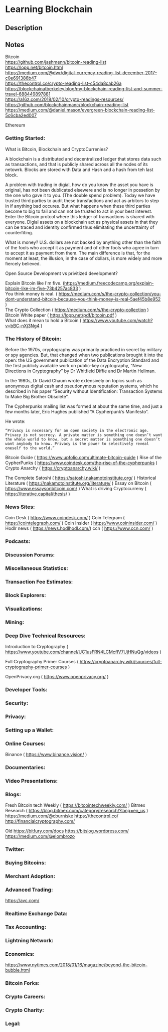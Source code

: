 # Learning Blockchain   

## Description   

## Notes
  Bitcoin   
    https://github.com/jashmenn/bitcoin-reading-list   
    https://lopp.net/bitcoin.html   
    https://medium.com/@dwr/digital-currency-reading-list-december-2017-c0e691386b47   
    https://thecontrol.co/crypto-reading-list-c54da8cab26a   
    https://blockchainatberkeley.blog/my-blockchain-reading-list-and-summer-travel-688449897881   
    https://a16z.com/2018/02/10/crypto-readings-resources/   
    https://github.com/blockchainmanc/blockchain-reading-list   
    https://medium.com/@daniel.mason/evergreen-blockchain-reading-list-5c6cba2ed007   
  
  Ethereum
    


### Getting Started:   
  What is Bitcoin, Blockchain and CryptoCurrenies?
  
  A blockchain is a distributed and decentralized ledger that stores data  such as transactions, and that is publicly shared across all the nodes of its netowrk.
  Blocks are stored with Data and Hash and a hash from teh last block.
  
   A problem with trading in digial, how do you know the asset you have is original, has not been dublicated elsewere and is no longer in possetion by the one who gave it to you.  (The double spend problem).  Today we have trusted third parties to audit these transfactions and act as arbitors to step in if anything bad occures.  But what happens when these third parties become to big to fail and can not be trusted to act in your best interest. Enter the Bitcoin protcol where this ledger of transactions is shared with everyone.
   Digial assets on a blockchain act as physical assets in that they can be traced and identity confirmed thus elimitating the uncerttainty of counterfiting.
   
   What is money?
     U.S. dollars are not backed by anything other than the faith of the fools who accept it as payment and of other fools who agree in turn to accept it as payment from them. The main difference is that, for the moment at least, the illusion, in the case of dollars, is more widely and more fiercely believed.

   Open Source Development vs privitized development?
  
  Explain Bitcoin like I'm five. (https://medium.freecodecamp.org/explain-bitcoin-like-im-five-73b4257ac833 )   
  You think money is real.  ( https://medium.com/s/the-crypto-collection/you-dont-understand-bitcoin-because-you-think-money-is-real-5aef45b8e952 )   
  The Crypto Collection ( https://medium.com/s/the-crypto-collection )   
  Bitcoin White paper ( https://lopp.net/pdf/bitcoin.pdf )   
  What does it mean to hold a Bitcoin ( https://www.youtube.com/watch?v=bBC-nXj3Ng4 )   
   
  


### The History of Bitcoin:   

  Before the 1970s, cryptography was primarily practiced in secret by military or spy agencies. But, that changed when two publications brought it into the open: the US government publication of the Data Encryption Standard and the first publicly available work on public-key cryptography, “New Directions in Cryptography” by Dr Whitfield Diffie and Dr Martin Hellman.

  In the 1980s, Dr David Chaum wrote extensively on topics such as anonymous digital cash and pseudonymous reputation systems, which he described in his paper “Security without Identification: Transaction Systems to Make Big Brother Obsolete”. 

  The Cypherpunks mailing list was formed at about the same time, and just a few months later, Eric Hughes published “A Cypherpunk’s Manifesto“.

  He wrote:

    “Privacy is necessary for an open society in the electronic age. Privacy is not secrecy. A private matter is something one doesn’t want the whole world to know, but a secret matter is something one doesn’t want anybody to know. Privacy is the power to selectively reveal oneself to the world.”

  Bitcoin Guide ( https://www.upfolio.com/ultimate-bitcoin-guide )
  Rise of the CypherPunks ( https://www.coindesk.com/the-rise-of-the-cypherpunks )
  Crypto Anarchy ( https://cryptoanarchy.wiki/ )

  The Complete Satoshi ( https://satoshi.nakamotoinstitute.org/ )
  Historical Literature ( https://nakamotoinstitute.org/literature/ )
  Essay on Bitcoin ( https://www.essaysonbitcoin.com/ )
  What is driving Cryptocurreny ( https://iterative.capital/thesis/ )


### News Sites:  
  Coin Desk ( https://www.coindesk.com/ )
  Coin Telegram ( https://cointelegraph.com/ )
  Coin Insider ( https://www.coininsider.com/ )
  Hodlr news ( https://news.hodlhodl.com/) 
  ccn ( https://www.ccn.com/ )



### Podcasts:   


### Discussion Forums:   


### Miscellaneous Statistics:   


### Transaction Fee Estimates:   


### Block Explorers:   


### Visualizations:   


### Mining:   
 

### Deep Dive Technical Resources: 

Introduction to Cryptography ( https://www.youtube.com/channel/UC1usFRN4LCMcfIV7UjHNuQg/videos )

Full Cryptography Primer Courses ( https://cryptoanarchy.wiki/sources/full-cryptography-primer-courses )

OpenPrivacy.org ( https://www.openprivacy.org/ )

 

### Developer Tools:   


### Security: 


### Privacy:   


### Setting up a Wallet:   


### Online Courses:  
  Binance  ( https://www.binance.vision/ )


### Documentaries:   


### Video Presentations:   


### Blogs:   
  Fresh
  Bitcoin tech Weekly ( https://bitcointechweekly.com/ )
  Bitmex Research ( https://blog.bitmex.com/category/research/?lang=en_us )
  https://medium.com/@cburniske
  https://thecontrol.co/
  http://financialcryptography.com/
  
  Old
  https://bitfury.com/docs
  https://bitslog.wordpress.com/
  https://medium.com/@elombrozo
  


### Twitter:   


### Buying Bitcoins:   


### Merchant Adoption:   


### Advanced Trading: 

  https://avc.com/


### Realtime Exchange Data:   


### Tax Accounting:   


### Lightning Network:   


### Economics:   

  https://www.nytimes.com/2018/01/16/magazine/beyond-the-bitcoin-bubble.html


### Bitcoin Forks:   


### Crypto Careers:   


### Crypto Charity:   


### Legal:   

   

